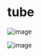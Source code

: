 # tube

![image](https://github.com/user-attachments/assets/4ddfa2fd-4911-4a85-bad3-97305d6bc955)


![image](https://github.com/user-attachments/assets/dd296196-a99e-4351-b2e9-66c4a75a06d9)




